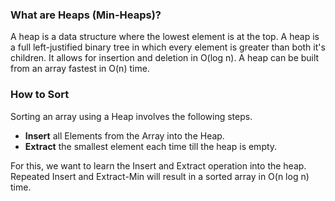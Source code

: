 ### What are Heaps (Min-Heaps)?

A heap is a data structure where the lowest element is at the top. A heap is a full left-justified binary tree in which every element is greater than both it's children. It allows for insertion and deletion in O(log n). A heap can be built from an array fastest in O(n) time.


### How to Sort

Sorting an array using a Heap involves the following steps.

   - **Insert** all Elements from the Array into the Heap.
   - **Extract** the smallest element each time till the heap is empty.

For this, we want to learn the Insert and Extract operation into the heap. Repeated Insert and Extract-Min will result in a sorted array in O(n log n) time.

 
